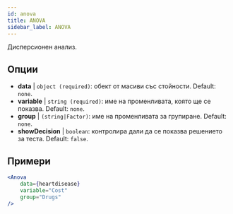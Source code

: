 ```yaml
---
id: anova
title: ANOVA
sidebar_label: ANOVA
---
```


Дисперсионен анализ.

## Опции

* __data__ | `object (required)`: обект от масиви със стойности. Default: `none`.
* __variable__ | `string (required)`: име на променливата, която ще се показва. Default: `none`.
* __group__ | `(string|Factor)`: име на променливата за групиране. Default: `none`.
* __showDecision__ | `boolean`: контролира дали да се показва решението за теста. Default: `false`.


## Примери

```jsx live
<Anova
    data={heartdisease} 
    variable="Cost"
    group="Drugs"
/>
```
